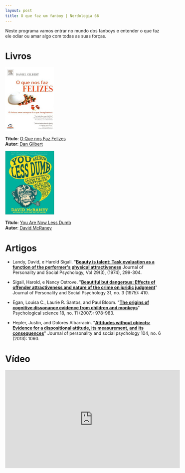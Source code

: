 ```yaml
---
layout: post
title: O que faz um fanboy | Nerdologia 66
---
```


Neste programa vamos entrar no mundo dos fanboys e entender o que faz ele odiar ou amar algo com todas as suas forças.

Livros
=====

![O Que nos Faz Felizes](../images/o-que-nos-faz-felizes.jpg)

**Título**: [O Que nos Faz Felizes](http://www.livrariacultura.com.br/p/o-que-nos-faz-felizes-1414900)<br>
**Autor**: [Dan Gilbert](http://www.danielgilbert.com/)

![You Are Now Less Dumb](../images/less-dumb.jpg)

**Título**: [You Are Now Less Dumb](http://www.amazon.com/You-Are-Now-Less-Dumb/dp/1592408796)<br>
**Autor**: [David McRaney](http://davidmcraney.com/)

Artigos
=====

- Landy, David, e Harold Sigall. "[**Beauty is talent: Task evaluation as a function of the performer's physical attractiveness**](http://doi.apa.org/journals/psp/29/3/299.pdf) Journal of Personality and Social Psychology, Vol 29(3), (1974), 299-304.

- Sigall, Harold, e Nancy Ostrove. "[**Beautiful but dangerous: Effects of offender attractiveness and nature of the crime on juridic judgment**](http://www.communicationcache.com/uploads/1/0/8/8/10887248/beautiful_but_dangerous-_effects_of_offender_attractiveness_and_nature_of_the_crime_on_juridic_judgment.pdf)" Journal of Personality and Social Psychology 31, no. 3 (1975): 410.

- Egan, Louisa C., Laurie R. Santos, and Paul Bloom. "[**The origins of cognitive dissonance evidence from children and monkeys**](http://www.brynmawr.edu/psychology/documents/EganSantosandBloom2007.pdf)" Psychological science 18, no. 11 (2007): 978-983.

- Hepler, Justin, and Dolores Albarracín. "[**Attitudes without objects: Evidence for a dispositional attitude, its measurement, and its consequences**](http://psycnet.apa.org/index.cfm?fa=buy.optionToBuy&id=2013-13270-001)" Journal of personality and social psychology 104, no. 6 (2013): 1060.

Vídeo
=====

<iframe width="560" height="315" src="https://www.youtube.com/embed/Pr6z7ZM1ESQ" frameborder="0" allowfullscreen></iframe>

